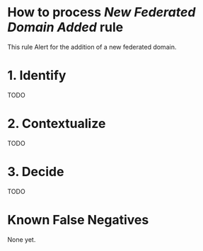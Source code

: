# How to process *New Federated Domain Added* rule
This rule Alert for the addition of a new federated domain.

# 1. Identify
TODO

# 2. Contextualize
TODO

# 3. Decide
TODO

# Known False Negatives
None yet.
